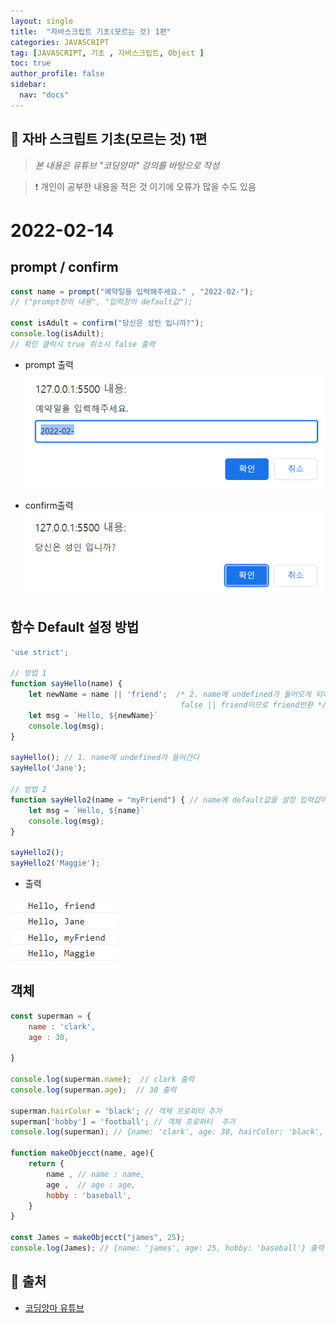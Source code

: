 ```yaml
---
layout: single
title:  "자바스크립트 기초(모르는 것) 1편"
categories: JAVASCRIPT
tag: [JAVASCRIPT, 기초 , 자바스크립트, Object ]
toc: true
author_profile: false
sidebar:
  nav: "docs"
---
```


## 🚀 자바 스크립트 기초(모르는 것) 1편

<!--Quote-->
> *본 내용은 유튜브 "코딩앙마" 강의를 바탕으로 작성*  

> ❗ 개인이 공부한 내용을 적은 것 이기에 오류가 많을 수도 있음


# 2022-02-14

## prompt / confirm 

```jsx
const name = prompt("예약일을 입력해주세요." , "2022-02-");
// ("prompt창의 내용", "입력창의 default값");

const isAdult = confirm("당신은 성인 입니까?");
console.log(isAdult);
// 확인 클릭시 true 취소시 false 출력 
```
- prompt 출력 
![prompt.png](/assets/images/posts/2022-02-14/prompt.png)

- confirm출력 
![prompt.png](/assets/images/posts/2022-02-14/confirm.png)

## 함수 Default 설정 방법

```jsx
'use strict'; 

// 방법 1 
function sayHello(name) {
    let newName = name || 'friend';  /* 2. name에 undefined가 들어오게 되어 false가 된다 
                                      false || friend이므로 friend반환 */
    let msg = `Hello, ${newName}`
    console.log(msg);
}

sayHello(); // 1. name에 undefined가 들어간다 
sayHello('Jane');

// 방법 2 
function sayHello2(name = "myFriend") { // name에 default값을 설정 입력값이 안들어오면 myFriend로 호출
    let msg = `Hello, ${name}`
    console.log(msg);
}

sayHello2(); 
sayHello2('Maggie');
```

- 출력

![결과.png](/assets/images/posts/2022-02-14/결과.png)

## 객체

```jsx
const superman = {
    name : 'clark',
    age : 30,

}

console.log(superman.name);  // clark 출력
console.log(superman.age);  // 30 출력

superman.hairColor = 'black'; // 객체 프로퍼티 추가 
superman['hobby'] = 'football'; // 객체 프로퍼티  추가 
console.log(superman); // {name: 'clark', age: 30, hairColor: 'black', hobby: 'football'} 출력

function makeObjecct(name, age){
    return {
        name , // name : name,
        age ,  // age : age, 
        hobby : 'baseball',
    }
}

const James = makeObjecct("james", 25);
console.log(James); // {name: 'james', age: 25, hobby: 'baseball'} 출력
```



## 📑 출처 

 - [코딩앙마 유튜브](https://www.youtube.com/c/%EC%BD%94%EB%94%A9%EC%95%99%EB%A7%88) 
 